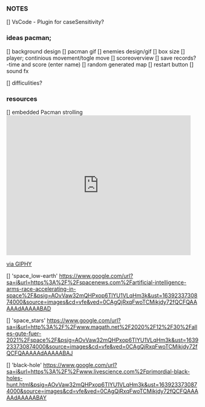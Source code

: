 ### NOTES
[] VsCode - Plugin for caseSensitivity?


### ideas pacman;
[] background design
[] pacman gif
[] enemies design/gif
[] box size
[] player; continious movement/togle move
[] scoreoverview
[] save records? -time and score (enter name)
[] random generated map
[] restart button
[] sound fx


[] difficulities?

### resources
[] embedded Pacman strolling 
    <iframe src="https://giphy.com/embed/rT5vvlE6xFHIA" width="480" height="364" frameBorder="0" class="giphy-embed" allowFullScreen></iframe><p><a href="https://giphy.com/gifs/pacman-video-game-rT5vvlE6xFHIA">via GIPHY</a></p>


[] 'space_low-earth' 
    https://www.google.com/url?sa=i&url=https%3A%2F%2Fspacenews.com%2Fartificial-intelligence-arms-race-accelerating-in-space%2F&psig=AOvVaw32mQHPxop6TlYU1VLqHm3k&ust=1639233730874000&source=images&cd=vfe&ved=0CAgQjRxqFwoTCMikjdy72fQCFQAAAAAdAAAAABAD

[] 'space_stars'
    https://www.google.com/url?sa=i&url=http%3A%2F%2Fwww.magath.net%2F2020%2F12%2F30%2Falles-gute-fuer-2021%2Fspace%2F&psig=AOvVaw32mQHPxop6TlYU1VLqHm3k&ust=1639233730874000&source=images&cd=vfe&ved=0CAgQjRxqFwoTCMikjdy72fQCFQAAAAAdAAAAABAJ

[] 'black-hole'
    https://www.google.com/url?sa=i&url=https%3A%2F%2Fwww.livescience.com%2Fprimordial-black-holes-hunt.html&psig=AOvVaw32mQHPxop6TlYU1VLqHm3k&ust=1639233730874000&source=images&cd=vfe&ved=0CAgQjRxqFwoTCMikjdy72fQCFQAAAAAdAAAAABAY
